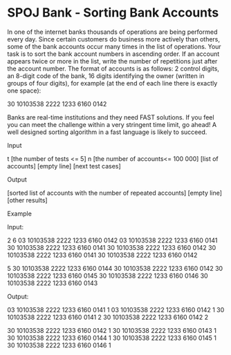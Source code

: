 # SPOJ Bank - Sorting Bank Accounts

In one of the internet banks thousands of operations are being performed every day. Since certain customers do business more actively than others, some of the bank accounts occur many times in the list of operations. Your task is to sort the bank account numbers in ascending order. If an account appears twice or more in the list, write the number of repetitions just after the account number. The format of accounts is as follows: 2 control digits, an 8-digit code of the bank, 16 digits identifying the owner (written in groups of four digits), for example (at the end of each line there is exactly one space):

30 10103538 2222 1233 6160 0142 

Banks are real-time institutions and they need FAST solutions. If you feel you can meet the challenge within a very stringent time limit, go ahead! A well designed sorting algorithm in a fast language is likely to succeed.

Input

t [the number of tests <= 5]
n [the number of accounts<= 100 000]
[list of accounts]
[empty line]
[next test cases]

Output

[sorted list of accounts with the number of repeated accounts]
[empty line]
[other results]

Example

Input:

2
6
03 10103538 2222 1233 6160 0142 
03 10103538 2222 1233 6160 0141 
30 10103538 2222 1233 6160 0141 
30 10103538 2222 1233 6160 0142 
30 10103538 2222 1233 6160 0141 
30 10103538 2222 1233 6160 0142 

5
30 10103538 2222 1233 6160 0144 
30 10103538 2222 1233 6160 0142 
30 10103538 2222 1233 6160 0145 
30 10103538 2222 1233 6160 0146 
30 10103538 2222 1233 6160 0143 

Output:

03 10103538 2222 1233 6160 0141 1
03 10103538 2222 1233 6160 0142 1
30 10103538 2222 1233 6160 0141 2
30 10103538 2222 1233 6160 0142 2

30 10103538 2222 1233 6160 0142 1
30 10103538 2222 1233 6160 0143 1
30 10103538 2222 1233 6160 0144 1
30 10103538 2222 1233 6160 0145 1
30 10103538 2222 1233 6160 0146 1


